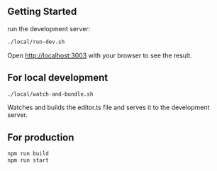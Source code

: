 ## Getting Started

run the development server:

```bash
./local/run-dev.sh
```

Open [http://localhost:3003](http://localhost:3003) with your browser to see the result.

## For local development

```bash
./local/watch-and-bundle.sh
```
Watches and builds the editor.ts file and serves it to the development server.

## For production

```bash
npm run build
npm run start
```
